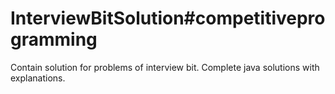 # InterviewBitSolution#competitiveprogramming
Contain solution for problems of interview bit.
Complete java solutions with explanations.
